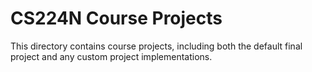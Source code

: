 # CS224N Course Projects

This directory contains course projects, including both the default final project and any custom project implementations.
